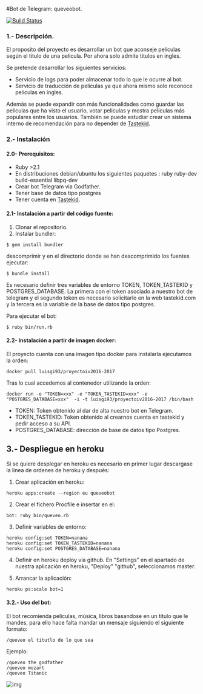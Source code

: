 #Bot de Telegram:  queveobot.

[![Build Status](https://travis-ci.org/LuisGi93/proyectoIV2016-2017.svg?branch=master)](https://travis-ci.org/LuisGi93/proyectoIV2016-2017)

### 1.- Descripción.


El proposito del proyecto es desarrollar un bot que aconseje peliculas según el titulo de una pelicula. Por ahora solo admite titulos en ingles.

Se pretende  desarrollar los siguientes servicios:

 -   Servicio de logs para poder almacenar todo lo que le ocurre al bot.
 -   Servicio de traducción de peliculas ya que ahora mismo solo reconoce peliculas en ingles.


Además se puede expandir con más funcionalidades como guardar las peliculas que ha visto el usuario, votar peliculas y mostra peliculas más populares entre los usuarios. También se puede estudiar crear un sistema interno de recomendación para no depender de [Tastekid](http://www.tastekid.com).



### 2.- Instalación 

#### 2.0- Prerequisitos:

- Ruby >2.1
- En distribuciones debian/ubuntu los siguientes paquetes : ruby ruby-dev build-essential libpq-dev
- Crear bot Telegram via Godfather. 
- Tener base de datos tipo postgres 
- Tener cuenta en  [Tastekid](http://www.tastekid.com). 



#### 2.1- Instalación a partir del código fuente:

1. Clonar el repositorio.
2.  Instalar bundler: 
```shell
$ gem install bundler
```


descomprimir y en el directorio donde se han descomprimido los fuentes ejecutar:

```shell
$ bundle install
```
Es necesario definir tres variables de entorno
TOKEN, TOKEN_TASTEKID y POSTGRES_DATABASE. La primera con el token asociado a nuestro bot de telegram y el segundo token es necesario solicitarlo en la web tastekid.com y la tercera es la variable de la base de datos tipo postgres.

Para ejecutar el bot:
```shell
$ ruby bin/run.rb
```

#### 2.2- Instalación a partir de imagen docker:

El proyecto cuenta con una imagen tipo docker para instalarla ejecutamos la orden:

```
docker pull luisgi93/proyectoiv2016-2017
```

Tras lo cual accedemos al contenedor utilizando la orden:

```
docker run -e "TOKEN=xxx" -e "TOKEN_TASTEKID=xxx" -e "POSTGRES_DATABASE=xxx"  -i -t luisgi93/proyectoiv2016-2017 /bin/bash
```
- TOKEN: Token obtenido al dar de alta nuestro bot en  Telegram.
- TOKEN_TASTEKID: Token obtenido al crearnos cuenta en tastekid y pedir acceso a su API.
- POSTGRES_DATABASE: dirección de base de datos tipo Postgres.

## 3.- Despliegue en heroku


Si se quiere desplegar en heroku es necesario en primer lugar descargase la linea de ordenes de heroku y después:

1.  Crear aplicación en heroku:

 ```
 heroku apps:create --region eu queveobot
 ```
 2.  Crear el fichero Procfile e insertar en el:
 
 ```
bot: ruby bin/queveo.rb
 ```
 3. Definir variables de entorno:

 
 ```
 heroku config:set TOKEN=nanana
 heroku config:set TOKEN_TASTEKID=nanana
 heroku config:set POSTGRES_DATABASE=nanana
 ```
 
 4. Definir en heroku deploy via github. En  "Settings" en el apartado de nuestra aplicación en heroku,  "Deploy"  "github", seleccionamos master.
 
 5. Arrancar la aplicación:

 ```
heroku ps:scale bot=1
 ```
 
 
#### 3.2.- Uso del bot:
 

El bot recomienda peliculas, música, libros basandose en un titulo  que le mandes, para ello hace falta mandar un mensaje  siguiendo el siguiente formato:
 
 ```
 /queveo el titutlo de lo que sea
 ```

Ejemplo:
 ```
 /queveo the godfather
 /queveo mozart
 /queveo Titanic
 ```

 
 ![img](https://i.sli.mg/YbLCeH.png)
 
 

